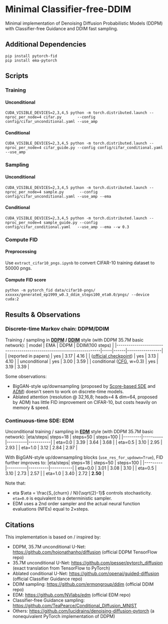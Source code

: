 # Minimal Classifier-free-DDIM
Minimal implementation of Denoising Diffusion Probabilistic Models (DDPM) with Classifier-free Guidance and DDIM fast sampling.

## Additional Dependencies
```
pip install pytorch-fid
pip install ema-pytorch
```

## Scripts

### Training
#### Unconditional
`CUDA_VISIBLE_DEVICES=2,3,4,5 python -m torch.distributed.launch --nproc_per_node=4 cifar.py       --config config/cifar_unconditional.yaml --use_amp`
#### Conditional
`CUDA_VISIBLE_DEVICES=2,3,4,5 python -m torch.distributed.launch --nproc_per_node=4 cifar_guide.py --config config/cifar_conditional.yaml   --use_amp`

### Sampling
#### Unconditional
`CUDA_VISIBLE_DEVICES=2,3,4,5 python -m torch.distributed.launch --nproc_per_node=4 sample.py       --config config/cifar_unconditional.yaml --use_amp --ema`
#### Conditional
`CUDA_VISIBLE_DEVICES=2,3,4,5 python -m torch.distributed.launch --nproc_per_node=4 sample_guide.py --config config/cifar_conditional.yaml   --use_amp --ema --w 0.3`

### Compute FID
#### Preprocessing
Use `extract_cifar10_pngs.ipynb` to convert CIFAR-10 training dataset to 50000 pngs.
#### Compute FID score
`python -m pytorch_fid data/cifar10-pngs/ xxxxxx/generated_ep1999_w0.3_ddim_steps100_eta0.0/pngs/ --device cuda:2`

## Results & Observations
### Discrete-time Markov chain: DDPM/DDIM
Training / sampling in **[DDPM](https://proceedings.neurips.cc/paper/2020/file/4c5bcfec8584af0d967f1ab10179ca4b-Paper.pdf) / [DDIM](https://arxiv.org/pdf/2010.02502.pdf)** style (with DDPM 35.7M basic network):
| model                                                                | EMA | DDPM | DDIM(100 steps) |
|----------------------------------------------------------------------|-----|------|-----------------|
| (reported in papers)                                                 | yes | 3.17 | 4.16            |
| ([official checkpoint](https://github.com/pesser/pytorch_diffusion)) | yes | 3.13 | 4.10            |
| unconditional                                                        | yes | 3.00 | 3.59            |
| conditional ([CFG](https://arxiv.org/pdf/2207.12598.pdf), w=0.3)     | yes | 3.19 | 3.39            |

Some observations:
- BigGAN-style up/downsampling (proposed by [Score-based SDE](https://arxiv.org/pdf/2011.13456.pdf) and [ADM](https://proceedings.neurips.cc/paper/2021/file/49ad23d1ec9fa4bd8d77d02681df5cfa-Paper.pdf)) doesn't seem to work on discrete-time models.
- Ablated attention (resolution @ 32,16,8; heads=4 & dim=64, proposed by ADM) has little FID improvement on CIFAR-10, but costs heavily on memory & speed.

### Continuous-time SDE: EDM
Unconditional training / sampling in **[EDM](https://arxiv.org/pdf/2206.00364.pdf)** style (with DDPM 35.7M basic network):
|eta/steps| steps=18 | steps=50 | steps=100 |
|---------|----------|----------|-----------|
| eta=0.0 |   3.39   |   3.64   |    3.68   |
| eta=0.5 |   3.10   |   2.95   |    2.93   |
| eta=1.0 |   3.12   |   2.84   |    2.97   |

With BigGAN-style up/downsampling blocks (`use_res_for_updown=True`), FID further improves to:
|eta/steps| steps=18 | steps=50 | steps=100 |
|---------|----------|----------|-----------|
| eta=0.0 |   3.01   |   3.08   |    3.10   |
| eta=0.5 |   3.10   |   2.73   |    2.57   |
| eta=1.0 |   3.40   |   2.72   |  **2.50** |

Note that:
- eta $\eta = \frac{S_{churn} / N}{\sqrt{2}-1}$ controls stochasticity. `eta=0.0` is equivalent to a deterministic sampler.
- EDM uses a 2nd order sampler and the actual neural function evaluations (NFEs) equal to $2\times$steps.

## Citations
This implementation is based on / inspired by:
- DDPM, 35.7M unconditional U-Net: https://github.com/hojonathanho/diffusion (official DDPM TensorFlow repo)
- 35.7M unconditional U-Net: https://github.com/pesser/pytorch_diffusion (exact translation from TensorFlow to PyTorch)
- Ablated conditional U-Net: https://github.com/openai/guided-diffusion (official Classifier Guidance repo)
- DDIM sampling: https://github.com/ermongroup/ddim (official DDIM repo)
- EDM: https://github.com/NVlabs/edm (official EDM repo)
- Classifier-free Guidance sampling: https://github.com/TeaPearce/Conditional_Diffusion_MNIST
- Others: https://github.com/lucidrains/denoising-diffusion-pytorch (a nonequivalent PyTorch implementation of DDPM)